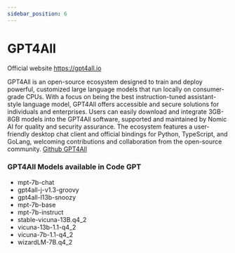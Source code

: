 ```yaml
---
sidebar_position: 6
---
```


# GPT4All

Official website https://gpt4all.io


GPT4All is an open-source ecosystem designed to train and deploy powerful, customized large language models that run locally on consumer-grade CPUs. With a focus on being the best instruction-tuned assistant-style language model, GPT4All offers accessible and secure solutions for individuals and enterprises. Users can easily download and integrate 3GB-8GB models into the GPT4All software, supported and maintained by Nomic AI for quality and security assurance. The ecosystem features a user-friendly desktop chat client and official bindings for Python, TypeScript, and GoLang, welcoming contributions and collaboration from the open-source community. [Github GPT4All](https://github.com/nomic-ai/gpt4all)


### GPT4All Models available in Code GPT

- mpt-7b-chat
- gpt4all-j-v1.3-groovy
- gpt4all-l13b-snoozy
- mpt-7b-base
- mpt-7b-instruct
- stable-vicuna-13B.q4_2
- vicuna-13b-1.1-q4_2
- vicuna-7b-1.1-q4_2
- wizardLM-7B.q4_2